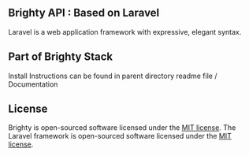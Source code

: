 
## Brighty API : Based on Laravel

Laravel is a web application framework with expressive, elegant syntax. 

## Part of Brighty Stack

Install Instructions can be found in parent directory readme file / Documentation

## License
Brighty is open-sourced software licensed under the [MIT license](https://opensource.org/licenses/MIT).
The Laravel framework is open-sourced software licensed under the [MIT license](https://opensource.org/licenses/MIT).
